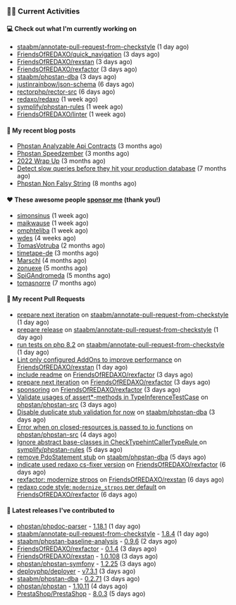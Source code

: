 ### 👨‍💻 Current Activities


#### 💻 Check out what I'm currently working on

- [staabm/annotate-pull-request-from-checkstyle](https://github.com/staabm/annotate-pull-request-from-checkstyle) (1 day ago)
- [FriendsOfREDAXO/quick_navigation](https://github.com/FriendsOfREDAXO/quick_navigation) (3 days ago)
- [FriendsOfREDAXO/rexstan](https://github.com/FriendsOfREDAXO/rexstan) (3 days ago)
- [FriendsOfREDAXO/rexfactor](https://github.com/FriendsOfREDAXO/rexfactor) (3 days ago)
- [staabm/phpstan-dba](https://github.com/staabm/phpstan-dba) (3 days ago)
- [justinrainbow/json-schema](https://github.com/justinrainbow/json-schema) (6 days ago)
- [rectorphp/rector-src](https://github.com/rectorphp/rector-src) (6 days ago)
- [redaxo/redaxo](https://github.com/redaxo/redaxo) (1 week ago)
- [symplify/phpstan-rules](https://github.com/symplify/phpstan-rules) (1 week ago)
- [FriendsOfREDAXO/linter](https://github.com/FriendsOfREDAXO/linter) (1 week ago)


#### 📜 My recent blog posts

- [Phpstan Analyzable Api Contracts](https://staabm.github.io/2022/12/29/phpstan-analyzable-api-contracts.html) (3 months ago)
- [Phpstan Speedzember](https://staabm.github.io/2022/12/23/phpstan-speedzember.html) (3 months ago)
- [2022 Wrap Up](https://staabm.github.io/2022/12/20/2022-wrap-up.html) (3 months ago)
- [Detect slow queries before they hit your production database](https://staabm.github.io/2022/08/16/phpstan-dba-query-plan-analysis.html) (7 months ago)
- [Phpstan Non Falsy String](https://staabm.github.io/2022/08/11/phpstan-non-falsy-string.html) (8 months ago)


#### ❤️ These awesome people [sponsor me](https://github.com/sponsors/staabm) (thank you!)

- [simonsinus](https://github.com/simonsinus) (1 week ago)
- [maikwause](https://github.com/maikwause) (1 week ago)
- [omphteliba](https://github.com/omphteliba) (1 week ago)
- [wdes](https://github.com/wdes) (4 weeks ago)
- [TomasVotruba](https://github.com/TomasVotruba) (2 months ago)
- [timetape-de](https://github.com/timetape-de) (3 months ago)
- [Marschl](https://github.com/Marschl) (4 months ago)
- [zonuexe](https://github.com/zonuexe) (5 months ago)
- [SpiGAndromeda](https://github.com/SpiGAndromeda) (5 months ago)
- [tomasnorre](https://github.com/tomasnorre) (7 months ago)


#### 🔨 My recent Pull Requests

- [prepare next iteration](https://github.com/staabm/annotate-pull-request-from-checkstyle/pull/111) on [staabm/annotate-pull-request-from-checkstyle](https://github.com/staabm/annotate-pull-request-from-checkstyle) (1 day ago)
- [prepare release](https://github.com/staabm/annotate-pull-request-from-checkstyle/pull/110) on [staabm/annotate-pull-request-from-checkstyle](https://github.com/staabm/annotate-pull-request-from-checkstyle) (1 day ago)
- [run tests on php 8.2](https://github.com/staabm/annotate-pull-request-from-checkstyle/pull/109) on [staabm/annotate-pull-request-from-checkstyle](https://github.com/staabm/annotate-pull-request-from-checkstyle) (1 day ago)
- [Lint only configured AddOns to improve performance](https://github.com/FriendsOfREDAXO/rexstan/pull/474) on [FriendsOfREDAXO/rexstan](https://github.com/FriendsOfREDAXO/rexstan) (1 day ago)
- [include readme](https://github.com/FriendsOfREDAXO/rexfactor/pull/62) on [FriendsOfREDAXO/rexfactor](https://github.com/FriendsOfREDAXO/rexfactor) (3 days ago)
- [prepare next iteration](https://github.com/FriendsOfREDAXO/rexfactor/pull/61) on [FriendsOfREDAXO/rexfactor](https://github.com/FriendsOfREDAXO/rexfactor) (3 days ago)
- [sponsoring](https://github.com/FriendsOfREDAXO/rexfactor/pull/60) on [FriendsOfREDAXO/rexfactor](https://github.com/FriendsOfREDAXO/rexfactor) (3 days ago)
- [Validate usages of assert*-methods in TypeInferenceTestCase](https://github.com/phpstan/phpstan-src/pull/2326) on [phpstan/phpstan-src](https://github.com/phpstan/phpstan-src) (3 days ago)
- [Disable duplicate stub validation for now](https://github.com/staabm/phpstan-dba/pull/595) on [staabm/phpstan-dba](https://github.com/staabm/phpstan-dba) (3 days ago)
- [Error when on closed-resources is passed to io functions](https://github.com/phpstan/phpstan-src/pull/2322) on [phpstan/phpstan-src](https://github.com/phpstan/phpstan-src) (4 days ago)
- [Ignore abstract base-classes in CheckTypehintCallerTypeRule  ](https://github.com/symplify/phpstan-rules/pull/26) on [symplify/phpstan-rules](https://github.com/symplify/phpstan-rules) (5 days ago)
- [remove PdoStatement stub](https://github.com/staabm/phpstan-dba/pull/594) on [staabm/phpstan-dba](https://github.com/staabm/phpstan-dba) (5 days ago)
- [indicate used redaxo cs-fixer version](https://github.com/FriendsOfREDAXO/rexfactor/pull/56) on [FriendsOfREDAXO/rexfactor](https://github.com/FriendsOfREDAXO/rexfactor) (6 days ago)
- [rexfactor: modernize strpos](https://github.com/FriendsOfREDAXO/rexstan/pull/466) on [FriendsOfREDAXO/rexstan](https://github.com/FriendsOfREDAXO/rexstan) (6 days ago)
- [redaxo code style: `modernize_strpos` per default](https://github.com/FriendsOfREDAXO/rexfactor/pull/54) on [FriendsOfREDAXO/rexfactor](https://github.com/FriendsOfREDAXO/rexfactor) (6 days ago)


#### 🔭 Latest releases I've contributed to

- [phpstan/phpdoc-parser](https://github.com/phpstan/phpdoc-parser) - [1.18.1](https://github.com/phpstan/phpdoc-parser/releases/tag/1.18.1) (1 day ago)
- [staabm/annotate-pull-request-from-checkstyle](https://github.com/staabm/annotate-pull-request-from-checkstyle) - [1.8.4](https://github.com/staabm/annotate-pull-request-from-checkstyle/releases/tag/1.8.4) (1 day ago)
- [staabm/phpstan-baseline-analysis](https://github.com/staabm/phpstan-baseline-analysis) - [0.9.6](https://github.com/staabm/phpstan-baseline-analysis/releases/tag/0.9.6) (2 days ago)
- [FriendsOfREDAXO/rexfactor](https://github.com/FriendsOfREDAXO/rexfactor) - [0.1.4](https://github.com/FriendsOfREDAXO/rexfactor/releases/tag/0.1.4) (3 days ago)
- [FriendsOfREDAXO/rexstan](https://github.com/FriendsOfREDAXO/rexstan) - [1.0.108](https://github.com/FriendsOfREDAXO/rexstan/releases/tag/1.0.108) (3 days ago)
- [phpstan/phpstan-symfony](https://github.com/phpstan/phpstan-symfony) - [1.2.25](https://github.com/phpstan/phpstan-symfony/releases/tag/1.2.25) (3 days ago)
- [deployphp/deployer](https://github.com/deployphp/deployer) - [v7.3.1](https://github.com/deployphp/deployer/releases/tag/v7.3.1) (3 days ago)
- [staabm/phpstan-dba](https://github.com/staabm/phpstan-dba) - [0.2.71](https://github.com/staabm/phpstan-dba/releases/tag/0.2.71) (3 days ago)
- [phpstan/phpstan](https://github.com/phpstan/phpstan) - [1.10.11](https://github.com/phpstan/phpstan/releases/tag/1.10.11) (4 days ago)
- [PrestaShop/PrestaShop](https://github.com/PrestaShop/PrestaShop) - [8.0.3](https://github.com/PrestaShop/PrestaShop/releases/tag/8.0.3) (5 days ago)
